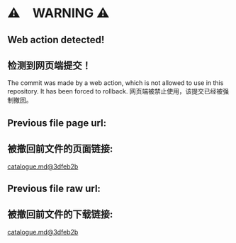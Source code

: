 # ⚠　WARNING ⚠
## Web action detected!
## 检测到网页端提交！

The commit was made by a web action, which is not allowed to use in this repository. It has been forced to rollback.
网页端被禁止使用，该提交已经被强制撤回。
    
## Previous file page url:
## 被撤回前文件的页面链接:

[catalogue.md@3dfeb2b](https://github.com/Loongson-neuq/cpu-rtl-Vincent-ice/blob/e847ee23149ac70b0400dbd7e87860f6bd771eb2/catalogue.md)

## Previous file raw url:
## 被撤回前文件的下载链接:

[catalogue.md@3dfeb2b](https://github.com/Loongson-neuq/cpu-rtl-Vincent-ice/raw/e847ee23149ac70b0400dbd7e87860f6bd771eb2/catalogue.md)